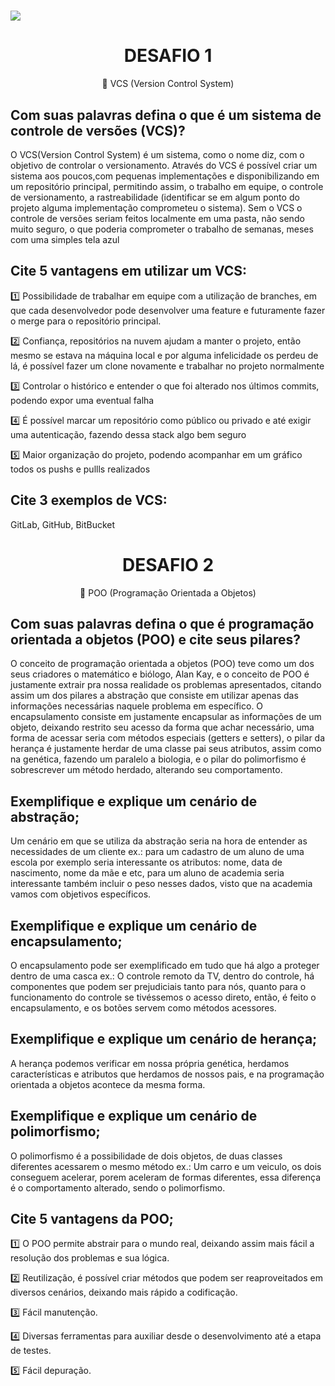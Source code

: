 <h1>
    <img src="https://ik.imagekit.io/qyqo1wmqd9zf/trilha_back-end_8JqpF4kLDZ.png?updatedAt=1637762230621">
</h1>

<h1 align="center">DESAFIO 1</h1>
<p align="center">💬 VCS (Version Control System)</p>

## Com suas palavras defina o que é um sistema de controle de versões (VCS)?
O VCS(Version Control System) é um sistema, como o nome diz, com o objetivo de controlar o versionamento. Através do VCS é possível criar um sistema aos poucos,com pequenas implementações e disponibilizando em um repositório principal, permitindo assim, o trabalho em equipe, o controle de versionamento, a rastreabilidade (identificar se em algum ponto do projeto alguma implementação comprometeu o sistema). Sem o VCS o controle de versões seriam feitos localmente em uma pasta, não sendo muito seguro, o que poderia comprometer o trabalho de semanas, meses com uma simples tela azul


## Cite 5 vantagens em utilizar um VCS:
1️⃣ Possibilidade de trabalhar em equipe com a utilização de branches, em que cada desenvolvedor pode desenvolver uma feature e futuramente fazer o merge para o repositório principal.

2️⃣ Confiança, repositórios na nuvem ajudam a manter o projeto, então mesmo se estava na máquina local e por alguma infelicidade os perdeu de lá, é possível fazer um clone novamente e trabalhar no projeto normalmente

3️⃣ Controlar o histórico e entender o que foi alterado nos últimos commits, podendo expor uma eventual falha

4️⃣ É possível marcar um repositório como público ou privado e até exigir uma autenticação, fazendo dessa stack algo bem seguro

5️⃣ Maior organização do projeto, podendo acompanhar em um gráfico todos os pushs e pullls realizados

## Cite 3 exemplos de VCS:
GitLab, GitHub, BitBucket


<h1 align="center">DESAFIO 2</h1>
<p align="center">💬 POO (Programação Orientada a Objetos)</p>

## Com suas palavras defina o que é programação orientada a objetos (POO) e cite seus pilares?
O conceito de programação orientada a objetos (POO) teve como um dos seus criadores o matemático e biólogo, Alan Kay, e o conceito de POO é justamente extrair pra nossa realidade os problemas apresentados, citando assim um dos pilares a abstração que consiste em utilizar apenas das informações necessárias naquele problema em específico. O encapsulamento consiste em justamente encapsular as informações de um objeto, deixando restrito seu acesso da forma que achar necessário, uma forma de acessar seria com métodos especiais (getters e setters), o pilar da herança é justamente herdar de uma classe pai seus atributos, assim como na genética, fazendo um paralelo a biologia, e o pilar do polimorfismo é sobrescrever um método herdado, alterando seu comportamento.

## Exemplifique e explique um cenário de abstração;
Um cenário em que se utiliza da abstração seria na hora de entender as necessidades de um cliente ex.: para um cadastro de um aluno de uma escola por exemplo seria interessante os atributos: nome, data de nascimento, nome da mãe e etc, para um aluno de academia seria interessante também incluir o peso nesses dados, visto que na academia vamos com objetivos específicos.

## Exemplifique e explique um cenário de encapsulamento;
O encapsulamento pode ser exemplificado em tudo que há algo a proteger dentro de uma casca ex.: O controle remoto da TV, dentro do controle, há componentes que podem ser prejudiciais tanto para nós, quanto para o funcionamento do controle se tivéssemos o acesso direto, então, é feito o encapsulamento, e os botões servem como métodos acessores.

## Exemplifique e explique um cenário de herança;
A herança podemos verificar em nossa própria genética, herdamos características e atributos que herdamos de nossos pais, e na programação orientada a objetos acontece da mesma forma.

## Exemplifique e explique um cenário de polimorfismo;
O polimorfismo é a possibilidade de dois objetos, de duas classes diferentes acessarem o mesmo método ex.: Um carro e um veiculo, os dois conseguem acelerar, porem aceleram de formas diferentes, essa diferença é o comportamento alterado, sendo o polimorfismo.

## Cite 5 vantagens da POO;
1️⃣ O POO permite abstrair para o mundo real, deixando assim mais fácil a resolução dos problemas e sua lógica.

2️⃣ Reutilização, é possível criar métodos que podem ser reaproveitados em diversos cenários, deixando mais rápido a codificação.

3️⃣ Fácil manutenção.

4️⃣ Diversas ferramentas para auxiliar desde o desenvolvimento até a etapa de testes.

5️⃣ Fácil depuração.